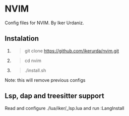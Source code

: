 # NVIM
Config files for NVIM. By Iker Urdaniz.

## Instalation
1. > git clone https://github.com/ikerurda/nvim.git
2. > cd nvim
3. > ./install.sh

Note: this will remove previous configs

## Lsp, dap and treesitter support
Read and configure ./lua/iker/_lsp.lua and run :LangInstall
